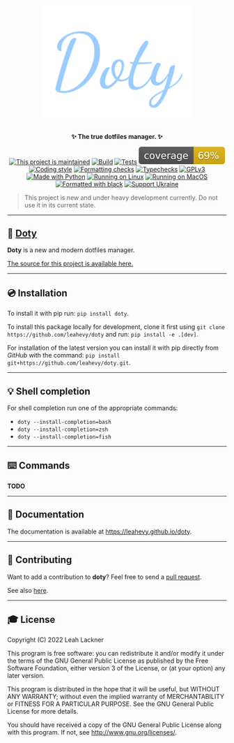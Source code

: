 <div align="center">
<a href="https://github.com/leahevy/doty"><img src="https://raw.githubusercontent.com/leahevy/doty/master/assets/doty.png" width="350px" alt="doty"/></a>
</div>
<br/>

<p align="center">
<b>✨ The true dotfiles manager. ✨</b> 
</p>

<p align="center">
<a href="https://github.com/leahevy/doty/graphs/commit-activity"><img src="https://img.shields.io/badge/Maintained%3F-yes-green.svg" alt="This project is maintained"/></a>
<a href="https://github.com/leahevy/doty/actions/workflows/build.yml"><img src="https://github.com/leahevy/doty/actions/workflows/build.yml/badge.svg" alt="Build"/></a>
<a href="https://github.com/leahevy/doty/actions/workflows/tests.yml"><img src="https://github.com/leahevy/doty/actions/workflows/tests.yml/badge.svg" alt="Tests"/></a>
<a href="https://github.com/leahevy/doty/actions/workflows/coverage.yml"><img src="https://raw.githubusercontent.com/leahevy/doty/coverage/coverage.svg" alt="Coverage"/></a>
<a href="https://github.com/leahevy/doty/actions/workflows/style.yml"><img src="https://github.com/leahevy/doty/actions/workflows/style.yml/badge.svg" alt="Coding style"/></a>
<a href="https://github.com/leahevy/doty/actions/workflows/format.yml"><img src="https://github.com/leahevy/doty/actions/workflows/format.yml/badge.svg" alt="Formatting checks"/></a>
<a href="https://github.com/leahevy/doty/actions/workflows/typechecks.yml"><img src="https://github.com/leahevy/doty/actions/workflows/typechecks.yml/badge.svg" alt="Typechecks"/></a>
<a href="https://www.gnu.org/licenses/gpl-3.0"><img src="https://img.shields.io/badge/License-GPLv3-blue.svg" alt="GPLv3"/></a>
<a href="https://www.python.org/"><img src="https://img.shields.io/badge/Made%20with-Python-1f425f.svg" alt="Made with Python"/></a>
<a href="https://www.linux.org/"><img src="https://img.shields.io/badge/OS-Linux-green" alt="Running on Linux"/></a>
<a href="https://www.apple.com/"><img src="https://img.shields.io/badge/OS-MacOS-green" alt="Running on MacOS"/></a>
<a href="https://github.com/psf/black"><img src="https://img.shields.io/badge/code%20style-black-000000.svg" alt="Formatted with black"/></a>
<a href="https://opensource.fb.com/support-ukraine"><img src="https://img.shields.io/badge/Support-Ukraine-FFD500?style=flat&labelColor=005BBB" alt="Support Ukraine"/></a>
</p>

> This project is new and under heavy development currently. Do not use it in its current state.
  
---

## 💫 [Doty](https://github.com/leahevy/doty)

**Doty** is a new and modern dotfiles manager.

[The source for this project is available here.](https://github.com/leahevy/doty)

---

## 💿 Installation

To install it with pip run: `pip install doty`.

To install this package locally for development, clone it first using `git clone https://github.com/leahevy/doty` and run: `pip install -e .[dev]`.

For installation of the latest version you can install it with pip directly from *GitHub* with the command: `pip install git+https://github.com/leahevy/doty.git`.

---

## 💡 Shell completion

For shell completion run one of the appropriate commands:

- `doty --install-completion=bash`
- `doty --install-completion=zsh`
- `doty --install-completion=fish`

---

## ⌨️ Commands

**TODO**

---

## 📖 Documentation

The documentation is available at <https://leahevy.github.io/doty>.

---

## 👥 Contributing

Want to add a contribution to **doty**? Feel free to send a [pull request](https://github.com/leahevy/doty/compare).

See also [here](https://github.com/leahevy/doty/blob/master/CONTRIBUTING.md).

---

## 🎓 License

Copyright (C) 2022 Leah Lackner

This program is free software: you can redistribute it and/or modify
it under the terms of the GNU General Public License as published by
the Free Software Foundation, either version 3 of the License, or
(at your option) any later version.

This program is distributed in the hope that it will be useful,
but WITHOUT ANY WARRANTY; without even the implied warranty of
MERCHANTABILITY or FITNESS FOR A PARTICULAR PURPOSE.  See the
GNU General Public License for more details.

You should have received a copy of the GNU General Public License
along with this program.  If not, see <http://www.gnu.org/licenses/>.
